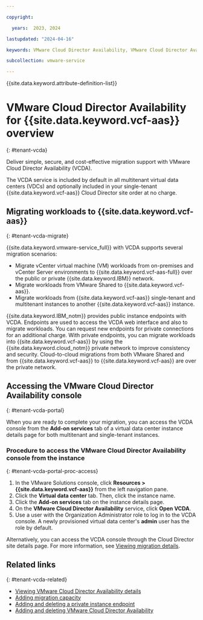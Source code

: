 ```yaml
---

copyright:

  years:  2023, 2024

lastupdated: "2024-04-16"

keywords: VMware Cloud Director Availability, VMware Cloud Director Availability installation

subcollection: vmware-service

---
```


{{site.data.keyword.attribute-definition-list}}

# VMware Cloud Director Availability for {{site.data.keyword.vcf-aas}} overview
{: #tenant-vcda}

Deliver simple, secure, and cost-effective migration support with VMware Cloud Director Availability (VCDA).

The VCDA service is included by default in all multitenant virtual data centers (VDCs) and optionally included in your single-tenant {{site.data.keyword.vcf-aas}} Cloud Director site order at no charge.

## Migrating workloads to {{site.data.keyword.vcf-aas}}
{: #tenant-vcda-migrate}

{{site.data.keyword.vmware-service_full}} with VCDA supports several migration scenarios:
* Migrate vCenter virtual machine (VM) workloads from on-premises and vCenter Server environments to {{site.data.keyword.vcf-aas-full}} over the public or private {{site.data.keyword.IBM}} network.
* Migrate workloads from VMware Shared to {{site.data.keyword.vcf-aas}}.
* Migrate workloads from {{site.data.keyword.vcf-aas}} single-tenant and multitenant instances to another {{site.data.keyword.vcf-aas}} instance.

{{site.data.keyword.IBM_notm}} provides public instance endpoints with VCDA. Endpoints are used to access the VCDA web interface and also to migrate workloads. You can request new endpoints for private connections for an additional charge. With private endpoints, you can migrate workloads into {{site.data.keyword.vcf-aas}} by using the {{site.data.keyword.cloud_notm}} private network to improve consistency and security. Cloud-to-cloud migrations from both VMware Shared and from {{site.data.keyword.vcf-aas}} to {{site.data.keyword.vcf-aas}} are over the private network.

## Accessing the VMware Cloud Director Availability console
{: #tenant-vcda-portal}

When you are ready to complete your migration, you can access the VCDA console from the **Add-on services** tab of a virtual data center instance details page for both multitenant and single-tenant instances.

### Procedure to access the VMware Cloud Director Availability console from the instance
{: #tenant-vcda-portal-proc-access}

1. In the VMware Solutions console, click **Resources > {{site.data.keyword.vcf-aas}}** from the left navigation pane.
2. Click the **Virtual data center** tab. Then, click the instance name.
3. Click the **Add-on services** tab on the instance details page.
4. On the **VMware Cloud Director Availability** service, click **Open VCDA**.
6. Use a user with the Organization Administrator role to log in to the VCDA console. A newly provisioned virtual data center's **admin** user has the role by default.

Alternatively, you can access the VCDA console through the Cloud Director site details page. For more information, see [Viewing migration details](/docs/vmware-service?topic=vmware-service-vcda-viewing).

## Related links
{: #tenant-vcda-related}

* [Viewing VMware Cloud Director Availability details](/docs/vmware-service?topic=vmware-service-vcda-viewing)
* [Adding migration capacity](/docs/vmware-service?topic=vmware-service-vcda-capacity-adding)
* [Adding and deleting a private instance endpoint](/docs/vmware-service?topic=vmware-service-vcda-adding-deleting-private-ep)
* [Adding and deleting VMware Cloud Director Availability](/docs/vmware-service?topic=vmware-service-vcda-adding-deleting)
